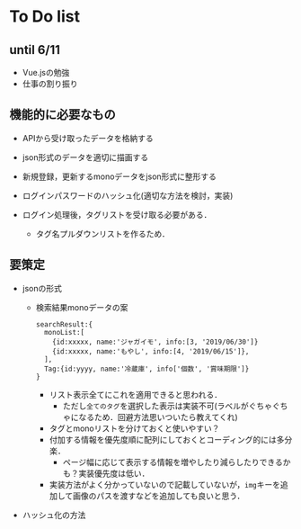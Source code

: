 # To Do list
## until 6/11
- Vue.jsの勉強
- 仕事の割り振り

## 機能的に必要なもの
- APIから受け取ったデータを格納する
- json形式のデータを適切に描画する
- 新規登録，更新するmonoデータをjson形式に整形する
- ログインパスワードのハッシュ化(適切な方法を検討，実装)

- ログイン処理後，タグリストを受け取る必要がある．
  - タグ名プルダウンリストを作るため．


## 要策定
- jsonの形式
  - 検索結果monoデータの案
    ```
    searchResult:{
      monoList:[
        {id:xxxxx, name:'ジャガイモ', info:[3, '2019/06/30']}
        {id:xxxxx, name:'もやし', info:[4, '2019/06/15']},
      ],
      Tag:{id:yyyy, name:'冷蔵庫', info['個数', '賞味期限']}
    }
    ```
    - リスト表示全てにこれを適用できると思われる．
      - ただし`全てのタグ`を選択した表示は実装不可(ラベルがぐちゃぐちゃになるため．回避方法思いついたら教えてくれ)
    - タグとmonoリストを分けておくと使いやすい？
    - 付加する情報を優先度順に配列にしておくとコーディング的には多分楽．
      - ページ幅に応じて表示する情報を増やしたり減らしたりできるかも？実装優先度は低い．
    - 実装方法がよく分かっていないので記載していないが，`img`キーを追加して画像のパスを渡すなどを追加しても良いと思う．

- ハッシュ化の方法
